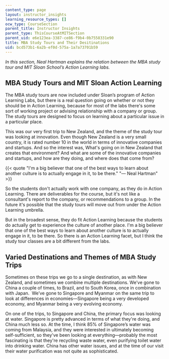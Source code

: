 ```yaml
---
content_type: page
layout: instructor_insights
learning_resource_types: []
ocw_type: CourseSection
parent_title: Instructor Insights
parent_type: ThisCourseAtMITSection
parent_uid: e6e123ea-3387-ce86-f9b4-0b7558331e90
title: MBA Study Tours and Their Desitinations
uid: bcd573b1-6a2b-ef0d-575a-1a7a73701b59
---
```


_In this section, Neal Hartman explains the relation between the MBA study tour and MIT Sloan School’s Action Learning labs._

MBA Study Tours and MIT Sloan Action Learning
---------------------------------------------

The MBA study tours are now included under Sloan’s program of Action Learning Labs, but there is a real question going on whether or not they should be in Action Learning, because for most of the labs there's some sort of working project or advising relationship with a company or group. The study tours are designed to focus on learning about a particular issue in a particular place.

This was our very first trip to New Zealand, and the theme of the study tour was looking at innovation. Even though New Zealand is a very small country, it is rated number 10 in the world in terms of innovative companies and startups. And so the interest was, What's going on in New Zealand that creates that environment? And what are some of the innovative companies and startups, and how are they doing, and where does that come from?

{{< quote "I'm a big believer that one of the best ways to learn about another culture is to actually engage in it, to be there." "— Neal Hartman" >}}

So the students don't actually work with one company, as they do in Action Learning. There are deliverables for the course, but it's not like a consultant's report to the company, or recommendations to a group. In the future it's possible that the study tours will move out from under the Action Learning umbrella.

But in the broadest sense, they do fit Action Learning because the students do actually get to experience the culture of another place. I'm a big believer that one of the best ways to learn about another culture is to actually engage in it, to be there. So there is an Action Learning facet, but I think the study tour classes are a bit different from the labs.

Varied Destinations and Themes of MBA Study Trips
-------------------------------------------------

Sometimes on these trips we go to a single destination, as with New Zealand, and sometimes we combine multiple destinations. We’ve gone to China a couple of times, to Brazil, and to South Korea, once in combination with Japan.  We’ve gone to Singapore and Myanmar on the same trip to look at differences in economies—Singapore being a very developed economy, and Myanmar being a very evolving economy. 

On one of the trips, to Singapore and China, the primary focus was looking at water. Singapore is pretty advanced in terms of what they're doing, and China much less so. At the time, I think 85% of Singapore’s water was coming from Malaysia, and they were interested in ultimately becoming self-sufficient, so they've been looking at everything—probably the most fascinating is that they're recycling waste water, even purifying toilet water into drinking water. China has other water issues, and at the time of our visit their water purification was not quite as sophisticated.